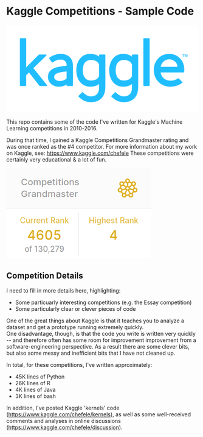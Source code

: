 # Kaggle Competitions - Sample Code

![](images/kaggle.png)

This repo contains some of the code I've written for Kaggle's Machine Learning competitions in 2010-2016. 

During that time, I gained a Kaggle Competitions Grandmaster rating and was once ranked as the #4 competitor.
For more information about my work on Kaggle, see: https://www.kaggle.com/chefele
These competitions were certainly very educational & a lot of fun. 

![](images/competitions-grandmaster.png)

## Competition Details

I need to fill in more details here, highlighting:
- Some particuarly interesting competitions (e.g. the Essay competition)
- Some particularly clear or clever pieces of code

One of the great things about Kaggle is that it teaches you to analyze a dataset and get a prototype running extremely quickly.  
One disadvantage, though, is that the code you write is written very quickly -- and therefore often has
some room for improvement improvement from a software-engineering perspective. 
As a result there are some clever bits, but also some messy and inefficient bits that I have not cleaned up. 

In total, for these competitions, I've written approximately:
- 45K lines of Python
- 26K lines of R
- 4K  lines of Java
- 3K  lines of bash

In addition, I've posted Kaggle 'kernels' code (https://www.kaggle.com/chefele/kernels), 
as well as some well-received comments and analyses in online discussions (https://www.kaggle.com/chefele/discussion). 


